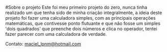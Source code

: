 #Sobre o projeto
Este foi meu primeiro projeto do zero, nunca tinha realizado um que tenha sido de minha criação integralmente, 
a ideia deste projeto foi fazer uma calculadora simples, com as principais operações matemáticas, que contivesse ponto flutuante 
e que não fosse um simples 'dois quadrados' que preenche dois números e clica no operador, tentei fazer parecer com uma 
calculadora de verdade.

Contato: maciel_lpnm@hotmail.com

